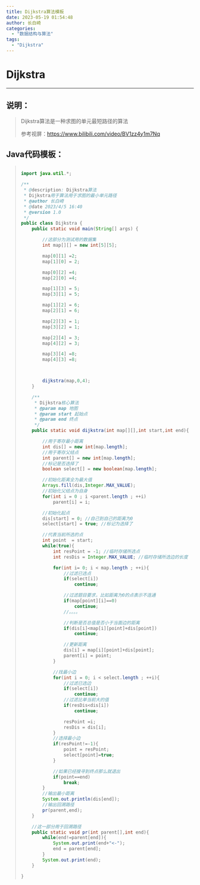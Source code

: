 ```yaml
---
title: Dijkstra算法模板
date: 2023-05-19 01:54:48
author: 长白崎
categories:
  - "数据结构与算法"
tags:
  - "Dijkstra"
---
```




# Dijkstra

---

## 说明：

> Dijkstra算法是一种求图的单元最短路径的算法
>
> 参考视屏：https://www.bilibili.com/video/BV1zz4y1m7Nq

## Java代码模板：

> ```java
> 
> import java.util.*;
> 
> /**
>  * @description: Dijkstra算法
>  * Dijkstra用于算法用于求图的最小单元路径
>  * @author 长白崎
>  * @date 2023/4/5 16:40
>  * @version 1.0
>  */
> public class Dijkstra {
>     public static void main(String[] args) {
> 
>         //这部分为测试用的数据集
>         int map[][] = new int[5][5];
> 
>         map[0][1] =2;
>         map[1][0] = 2;
> 
>         map[0][2] =4;
>         map[2][0] =4;
> 
>         map[1][3] = 5;
>         map[3][1] = 5;
> 
>         map[1][2] = 6;
>         map[2][1] = 6;
> 
>         map[2][3] = 1;
>         map[3][2] = 1;
> 
>         map[2][4] = 3;
>         map[4][2] = 3;
> 
>         map[3][4] =8;
>         map[4][3] =8;
> 
> 
> 
>         dijkstra(map,0,4);
>     }
> 
>     /**
>      * Dijkstra核心算法
>      * @param map 地图
>      * @param start 起始点
>      * @param end 终点
>      */
>     public static void dijkstra(int map[][],int start,int end){
> 
>         //用于寄存最小距离
>         int dis[] = new int[map.length];
>         //用于寄存父结点
>         int parent[] = new int[map.length];
>         //标记是否选择了
>         boolean select[] = new boolean[map.length];
> 
>         //初始化距离全为最大值
>         Arrays.fill(dis,Integer.MAX_VALUE);
>         //初始化父结点为自身
>         for(int i = 0 ; i <parent.length ; ++i)
>             parent[i] = i;
> 
>         //初始化起点
>         dis[start] = 0; //自己到自己的距离为0
>         select[start] = true; //标记为选择了
> 
>         //代表当前所选的点
>         int point  = start;
>         while(true){
>             int resPoint = -1; //临时存储所选点
>             int resDis = Integer.MAX_VALUE; //临时存储所选边的长度
> 
>             for(int i= 0; i < map.length ; ++i){
>                 //过滤已选点
>                 if(select[i])
>                     continue;
> 
>                 //过滤题目要求，比如距离为0的点表示不连通
>                 if(map[point][i]==0)
>                     continue;
>                 //。。。。
> 
>                 //判断是否总值是否小于当面边的距离
>                 if(dis[i]<map[i][point]+dis[point])
>                     continue;
> 
>                 //更新距离
>                 dis[i] = map[i][point]+dis[point];
>                 parent[i] = point;
>             }
> 
>             //找最小边
>             for(int i = 0; i < select.length ; ++i){
>                 //过滤已选边
>                 if(select[i])
>                     continue;
>                 //过滤比单当前大的值
>                 if(resDis<dis[i])
>                     continue;
> 
>                 resPoint =i;
>                 resDis = dis[i];
>             }
>             //选择最小边
>             if(resPoint!=-1){
>                 point = resPoint;
>                 select[point]=true;
>             }
> 
>             //如果已经搜寻到终点那么就退出
>             if(point==end)
>                 break;
>         }
>         //输出最小距离
>         System.out.println(dis[end]);
>         //输出回溯路径
>         pr(parent,end);
>     }
> 
>     //这一部分用于回溯路径
>     public static void pr(int parent[],int end){
>         while(end!=parent[end]){
>             System.out.print(end+"<-");
>             end = parent[end];
>         }
>         System.out.print(end);
>     }
> 
> }
> ```

